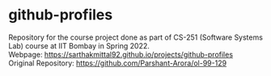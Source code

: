 # github-profiles

Repository for the course project done as part of CS-251 (Software Systems Lab) course at IIT Bombay in Spring 2022.  
Webpage: https://sarthakmittal92.github.io/projects/github-profiles  
Original Repository: https://github.com/Parshant-Arora/ol-99-129